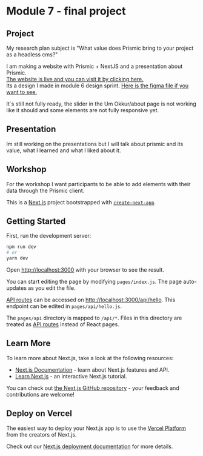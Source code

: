 # Module 7 - final project

## Project

My research plan subject is "What value does Prismic bring to your project as a headless cms?"

I am making a website with Prismic + NextJS and a presentation about Prismic.  
[The website is live and you can visit it by clicking here.](https://apiko-prismic-qyr3k44rm-stefansnaerh.vercel.app/)  
Its a design I made in module 6 design sprint.
[Here is the figma file if you want to see.](https://www.figma.com/file/iLa5eqOlEfRa3qOuHwxalK/S%C3%AD%C3%B0a-fyrir-D%C3%B6nu?node-id=303%3A219&t=BtarbpycRwtnEa6a-1)

It´s still not fully ready, the slider in the Um Okkur/about page is not working like it should and some elements are not fully responsive yet.

## Presentation

Im still working on the presentations but I will talk about prismic and its value, what I learned
and what I liked about it.

## Workshop

For the workshop I want participants to be able to add elements with their data through the Prismic client.

This is a [Next.js](https://nextjs.org/) project bootstrapped with [`create-next-app`](https://github.com/vercel/next.js/tree/canary/packages/create-next-app).

## Getting Started

First, run the development server:

```bash
npm run dev
# or
yarn dev
```

Open [http://localhost:3000](http://localhost:3000) with your browser to see the result.

You can start editing the page by modifying `pages/index.js`. The page auto-updates as you edit the file.

[API routes](https://nextjs.org/docs/api-routes/introduction) can be accessed on [http://localhost:3000/api/hello](http://localhost:3000/api/hello). This endpoint can be edited in `pages/api/hello.js`.

The `pages/api` directory is mapped to `/api/*`. Files in this directory are treated as [API routes](https://nextjs.org/docs/api-routes/introduction) instead of React pages.

## Learn More

To learn more about Next.js, take a look at the following resources:

- [Next.js Documentation](https://nextjs.org/docs) - learn about Next.js features and API.
- [Learn Next.js](https://nextjs.org/learn) - an interactive Next.js tutorial.

You can check out [the Next.js GitHub repository](https://github.com/vercel/next.js/) - your feedback and contributions are welcome!

## Deploy on Vercel

The easiest way to deploy your Next.js app is to use the [Vercel Platform](https://vercel.com/new?utm_medium=default-template&filter=next.js&utm_source=create-next-app&utm_campaign=create-next-app-readme) from the creators of Next.js.

Check out our [Next.js deployment documentation](https://nextjs.org/docs/deployment) for more details.
